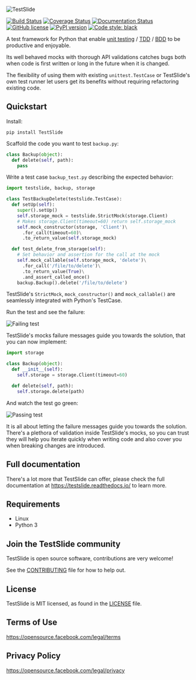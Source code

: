 ![TestSlide](./docs/testslide_logo.png)

[![Build Status](https://github.com/facebook/TestSlide/workflows/CI/badge.svg)](https://github.com/facebookincubator/TestSlide/actions?query=workflow%3ACI)
[![Coverage Status](https://coveralls.io/repos/github/facebook/TestSlide/badge.svg?branch=master)](https://coveralls.io/github/facebookincubator/TestSlide?branch=master)
[![Documentation Status](https://readthedocs.org/projects/testslide/badge/?version=master)](https://testslide.readthedocs.io/en/master/?badge=master)
[![GitHub license](https://img.shields.io/badge/license-MIT-blue.svg)](LICENSE)
[![PyPI version](https://badge.fury.io/py/TestSlide.svg)](https://badge.fury.io/py/TestSlide)
[![Code style: black](https://img.shields.io/badge/code%20style-black-000000.svg)](https://github.com/ambv/black)

A test framework for Python that enable [unit testing](https://docs.python.org/3/library/unittest.html) / [TDD](https://en.wikipedia.org/wiki/Test-driven_development) / [BDD](https://en.wikipedia.org/wiki/Behavior-driven_development) to be productive and enjoyable.

Its well behaved mocks with thorough API validations catches bugs both when code is first written or long in the future when it is changed.

The flexibility of using them with existing `unittest.TestCase` or TestSlide's own test runner let users get its benefits without requiring refactoring existing code.

## Quickstart

Install:

```
pip install TestSlide
```

Scaffold the code you want to test `backup.py`:

```python
class Backup(object):
  def delete(self, path):
    pass
```

Write a test case `backup_test.py` describing the expected behavior:

```python
import testslide, backup, storage

class TestBackupDelete(testslide.TestCase):
  def setUp(self):
    super().setUp()
    self.storage_mock = testslide.StrictMock(storage.Client)
    # Makes storage.Client(timeout=60) return self.storage_mock
    self.mock_constructor(storage, 'Client')\
      .for_call(timeout=60)\
      .to_return_value(self.storage_mock)

  def test_delete_from_storage(self):
    # Set behavior and assertion for the call at the mock
    self.mock_callable(self.storage_mock, 'delete')\
      .for_call('/file/to/delete')\
      .to_return_value(True)\
      .and_assert_called_once()
    backup.Backup().delete('/file/to/delete')
```

TestSlide's `StrictMock`, `mock_constructor()` and `mock_callable()` are seamlessly integrated with Python's TestCase.

Run the test and see the failure:

![Failing test](https://raw.githubusercontent.com/facebook/TestSlide/master/docs/test_fail.png)

TestSlide's mocks failure messages guide you towards the solution, that you can now implement:

```python
import storage

class Backup(object):
  def __init__(self):
    self.storage = storage.Client(timeout=60)

  def delete(self, path):
    self.storage.delete(path)
```

And watch the test go green:

![Passing test](https://raw.githubusercontent.com/facebook/TestSlide/master/docs/test_pass.png)

It is all about letting the failure messages guide you towards the solution. There's a plethora of validation inside TestSlide's mocks, so you can trust they will help you iterate quickly when writing code and also cover you when breaking changes are introduced.

## Full documentation

There's a lot more that TestSlide can offer, please check the full documentation at https://testslide.readthedocs.io/ to learn more.

## Requirements

* Linux
* Python 3

## Join the TestSlide community

TestSlide is open source software, contributions are very welcome!

See the [CONTRIBUTING](CONTRIBUTING.md) file for how to help out.

## License

TestSlide is MIT licensed, as found in the [LICENSE](LICENSE) file.


## Terms of Use

https://opensource.facebook.com/legal/terms


## Privacy Policy

https://opensource.facebook.com/legal/privacy
